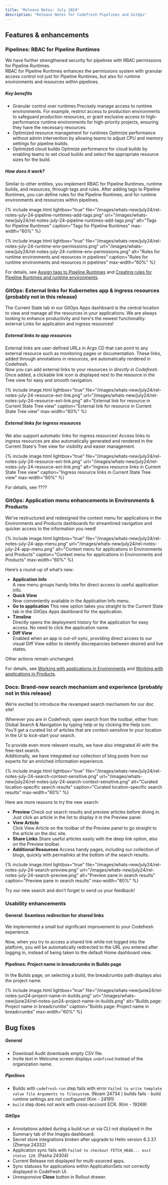 ```yaml
---
title: "Release Notes: July 2024"
description: "Release Notes for Codefresh Pipelines and GitOps"
---
```

## Features & enhancements

### Pipelines: RBAC for Pipeline Runtimes
We have further strengthened security for pipelines with RBAC permissions for Pipeline Runtimes.  
RBAC for Pipeline Runtimes enhances the permissions system with granular access control not just for Pipeline Runtimes, but also for runtime environments and resources within pipelines.  



##### Key benefits
* Granular control over runtimes
  Precisely manage access to runtime environments. For example, restrict access to production environments to safeguard production resources, or grant exclusive access to high-performance runtime environments for high-priority projects, ensuring they have the necessary resources.
* Optimized resource management for runtimes
  Optimize performance without admin intervention by allowing teams to adjust CPU and memory settings for pipeline builds.
* Optimized cloud builds
  Optimize performance for cloud builds by enabling teams to set cloud builds and select the appropriate resource sizes for the build.

##### How does it work?
Similar to other entities, you implement RBAC for Pipeline Runtimes, runtime builds, and resources, through tags and rules. After adding tags to Pipeline Runtimes, you can define rules for the Pipeline Runtimes, and for runtime environments and resources within pipelines. 

{% include
image.html
lightbox="true"
file="/images/whats-new/july24/rel-notes-july-24-pipeline-runtimes-add-tags.png"
url="/images/whats-new/july24/rel-notes-july-24-pipeline-runtimes-add-tags.png"
alt="Tags for Pipeline Runtimes"
caption="Tags for Pipeline Runtimes"
max-width="60%"
%}


{% include
image.html
lightbox="true"
file="/images/whats-new/july24/rel-notes-july-24-runtime-env-permissions.png"
url="/images/whats-new/july24/rel-notes-july-24-runtime-env-permissions.png"
alt="Rules for runtime environments and resources in pipelines"
caption="Rules for runtime environments and resources in pipelines"
max-width="60%"
%}

For details, see [Assign tags to Pipeline Runtimes]({{site.baseurl}}/docs/administration/account-user-management/access-control/#assign-tags-to-pipeline-runtimes) and [Creating rules for Pipeline Runtimes and runtime environments]({{site.baseurl}}/docs/administration/account-user-management/access-control/#creating-rules-for-pipeline-runtimes-and-runtime-environments).

### GitOps: External links for Kubernetes app & ingress resources (probably not in this release)
The Current State tab in our GitOps Apps dashboard is the central location to view and manage all the resources in your applications. We are always looking to enhance productivity and here's the 
newest functionality: external Links for application and ingress resources! 

##### External links to app resources
External links are user-defined URLs in Argo CD that can point to any external resource such as monitoring pages or documentation. These links, added through annotations in resources, are automatically rendered in Codefresh.    
Now you can add external links to your resources in _directly in Codefresh_. Once added, a clickable link icon is displayed next to the resource in the Tree view for easy and smooth navigation. 

{% include
image.html
lightbox="true"
file="/images/whats-new/july24/rel-notes-july-24-resource-ext-link.png"
url="/images/whats-new/july24/rel-notes-july-24-resource-ext-link.png"
alt="External link for resource in Current State Tree view"
caption="External link for resource in Current State Tree view"
max-width="60%"
%}

##### External links for ingress resources
We also support automatic links for ingress resources! Access links to ingress resources are also automatically generated and rendered in the Current State's Tree view for visibility and easier management.

{% include
image.html
lightbox="true"
file="/images/whats-new/july24/rel-notes-july-24-resource-ext-link.png"
url="/images/whats-new/july24/rel-notes-july-24-resource-ext-link.png"
alt="Ingress resource links in Current State Tree view"
caption="Ingress resource links in Current State Tree view"
max-width="60%"
%}

For details, see ????


### GitOps: Application menu enhancements in Environments & Products

We’ve restructured and redesigned the context menu for applications in the Environments and Products dashboards for streamlined navigation and quicker access to the information you need!

{% include
image.html
lightbox="true"
file="/images/whats-new/july24/rel-notes-july-24-app-menu.png"
url="/images/whats-new/july24/rel-notes-july-24-app-menu.png"
alt="Context menu for applications in Environments and Products"
caption="Context menu for applications in Environments and Products"
max-width="60%"
%}

Here’s a round-up of what’s new:  
* **Application Info**  
  A new menu groups handy links for direct access to useful application info.
* **Quick View**  
  Now conveniently available in the Application Info menu.
* **Go to application**
  This new option takes you straight to the Current State tab in the GitOps Apps dashboard for the application.
* **Timeline**  
  Directly opens the deployment history for the application for easy access. No need to click the application name.
* **Diff View**  
  Enabled when an app is out-of-sync, providing direct access to our visual Diff View editor to identify discrepancies between desired and live states.

Other actions remain unchanged. 

For details, see [Working with applications in Environments]({{site.baseurl}}/docs/dashboards/gitops-environments/#working-with-applications-in-environments) and [Working with applications in Products]({{site.baseurl}}/docs/dashboards/gitops-products/#working-with-applications-in-products).



### Docs: Brand-new search mechanism and experience (probably not in this release)
We’re excited to introduce the revamped search mechanism for our doc site!

Wherever you are in Codefresh, open search from the toolbar, either from Global Search & Navigation by typing help or by clicking the Help icon.
You’ll get a curated list of articles that are context-sensitive to your location in the UI to kick-start your search.

To provide even more relevant results, we have also integrated AI with the free-text search.  
Additionally, we have integrated our collection of blog posts from our experts for an enriched information experience. 

{% include
image.html
lightbox="true"
file="/images/whats-new/july24/rel-notes-july-24-search-context-sensitive.png"
url="/images/whats-new/july24/rel-notes-july-24-search-context-sensitive.png"
alt="Curated location-specific search results"
caption="Curated location-specific search results"
max-width="60%"
%}

Here are more reasons to try the new search:
* **Preview**
  Check out search results and preview articles before diving in. Just click an article in the list to display it in the Preview panel.
* **View Article**  
  Click View Article on the toolbar of the Preview panel to go straight to the article on the doc site.
* **Share Links**
  Share useful articles easily with the deep link option, also on the Preview toolbar.
* **Additional Resources**
  Access handy pages, including our collection of blogs, quickly with permalinks at the bottom of the search results.

{% include
image.html
lightbox="true"
file="/images/whats-new/july24/rel-notes-july-24-search-preview.png"
url="/images/whats-new/july24/rel-notes-july-24-search-preview.png"
alt="Preview pane in search results"
caption="Preview pane in search results"
max-width="60%"
%}

Try our new search and don’t forget to send us your feedback!


### Usability enhancements

#### General: Seamless redirection for shared links 
We implemented a small but significant improvement to your Codefresh experience. 

Now, when you try to access a shared link while not logged into the platform, you will be automatically redirected to the URL you entered after logging in, instead of being taken to the default Home dashboard view.


#### Pipelines: Project name in breadcrumbs in Builds page
In the Builds page, on selecting a build, the breadcrumbs path displays also the project name.

{% include
  image.html
  lightbox="true"
  file="/images/whats-new/june24/rel-notes-jun24-project-name-in-builds.png"
  url="/images/whats-new/june24/rel-notes-jun24-project-name-in-builds.png"
  alt="Builds page: Project name in breadcrumbs"
  caption="Builds page: Project name in breadcrumbs"
  max-width="60%"
%}






## Bug fixes

##### General
* Download Audit downloads empty CSV file. 
* Invite text in Welcome screen displays `undefined` instead of the organization name. 

##### Pipelines 
* Builds with `codefresh-run` step fails with error `Failed to write template value file Arguments to filesystem`. (Noam 24734 )
builds fails - build runtime settings are not configured (Kim - 24191)
* `build` step does not work with cross-account ECR. (Kim - 19269)


##### GitOps 
* Annotations added during a build run or via CLI not displayed in the Summary tab of the Images dashboard. 
* Secret store integrations broken after upgrade to Helm version 6.3.37. (Zhenya 24332)
* Application sync fails with `Failed to checkout FETCH_HEAD... exit status 128`. (Pasha 24304)
* Current Release not displayed for multi-sourced apps. 
* Sync statuses for applications within ApplicationSets not correctly displayed in Codefresh UI. 
* Unresponsive **Close** button in Rollout drawer. 